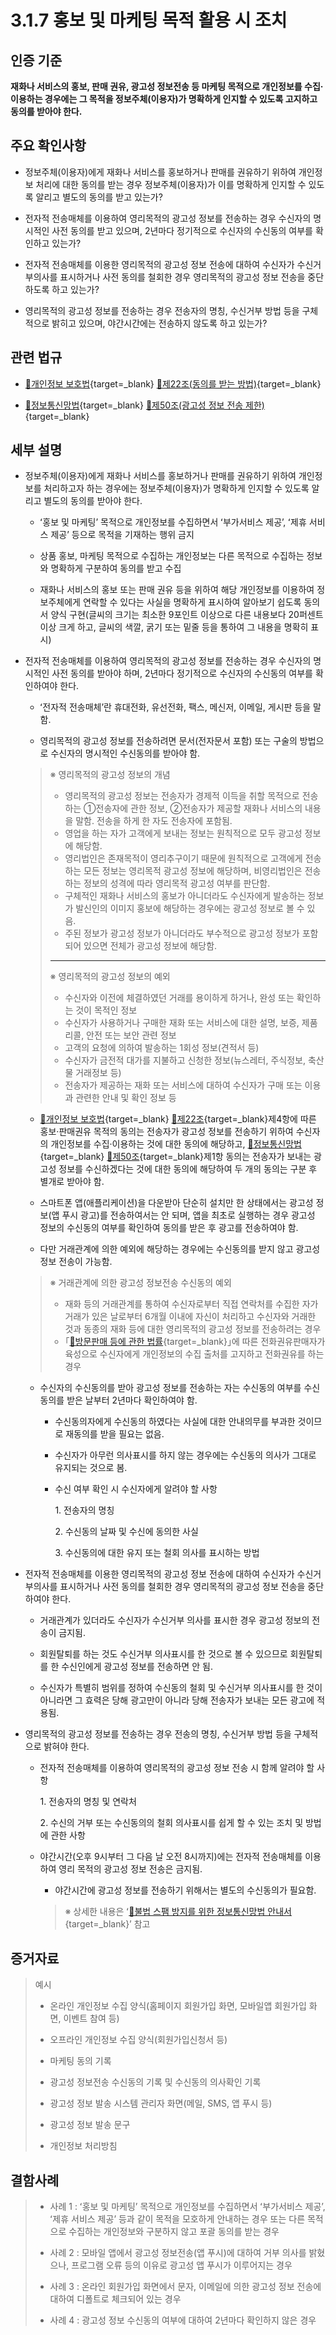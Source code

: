 # 3.1.7 홍보 및 마케팅 목적 활용 시 조치

## 인증 기준

**재화나 서비스의 홍보, 판매 권유, 광고성 정보전송 등 마케팅 목적으로 개인정보를 수집·이용하는 경우에는 그 목적을 정보주체(이용자)가 명확하게 인지할 수 있도록 고지하고 동의를 받아야 한다.**

## 주요 확인사항

- 정보주체(이용자)에게 재화나 서비스를 홍보하거나 판매를 권유하기 위하여 개인정보 처리에 대한 동의를 받는 경우 정보주체(이용자)가 이를 명확하게 인지할 수 있도록 알리고 별도의 동의를 받고 있는가?

- 전자적 전송매체를 이용하여 영리목적의 광고성 정보를 전송하는 경우 수신자의 명시적인 사전 동의를 받고 있으며, 2년마다 정기적으로 수신자의 수신동의 여부를 확인하고 있는가?

- 전자적 전송매체를 이용한 영리목적의 광고성 정보 전송에 대하여 수신자가 수신거부의사를 표시하거나 사전 동의를 철회한 경우 영리목적의 광고성 정보 전송을 중단하도록 하고 있는가?

- 영리목적의 광고성 정보를 전송하는 경우 전송자의 명칭, 수신거부 방법 등을 구체적으로 밝히고 있으며, 야간시간에는 전송하지 않도록 하고 있는가?

## 관련 법규

- [🔗개인정보 보호법](https://www.law.go.kr/법령/개인정보보호법/(20200805,16930,20200204)/제22조 "새 창에서 열기"){target=_blank} [🔗제22조(동의를 받는 방법)](https://www.law.go.kr/법령/개인정보보호법/제22조 "새 창에서 열기"){target=_blank}

- [🔗정보통신망법](https://www.law.go.kr/법령/정보통신망이용촉진및정보보호등에관한법률/(20211209,18201,20210608)/제50조 "새 창에서 열기"){target=_blank} [🔗제50조(광고성 정보 전송 제한)](https://www.law.go.kr/법령/정보통신망이용촉진및정보보호등에관한법률/제50조 "새 창에서 열기"){target=_blank}

## 세부 설명

- 정보주체(이용자)에게 재화나 서비스를 홍보하거나 판매를 권유하기 위하여 개인정보를 처리하고자 하는 경우에는 정보주체(이용자)가 명확하게 인지할 수 있도록 알리고 별도의 동의를 받아야 한다.

    - ʻ홍보 및 마케팅ʼ 목적으로 개인정보를 수집하면서 ʻ부가서비스 제공ʼ, ʻ제휴 서비스 제공ʼ 등으로 목적을 기재하는 행위 금지

    - 상품 홍보, 마케팅 목적으로 수집하는 개인정보는 다른 목적으로 수집하는 정보와 명확하게 구분하여 동의를 받고 수집

    - 재화나 서비스의 홍보 또는 판매 권유 등을 위하여 해당 개인정보를 이용하여 정보주체에게 연락할 수 있다는 사실을 명확하게 표시하여 알아보기 쉽도록 동의서 양식 구현(글씨의 크기는 최소한 9포인트 이상으로 다른 내용보다 20퍼센트 이상 크게 하고, 글씨의 색깔, 굵기 또는 밑줄 등을 통하여 그 내용을 명확히 표시)

- 전자적 전송매체를 이용하여 영리목적의 광고성 정보를 전송하는 경우 수신자의 명시적인 사전 동의를 받아야 하며, 2년마다 정기적으로 수신자의 수신동의 여부를 확인하여야 한다.

    - ʻ전자적 전송매체ʼ란 휴대전화, 유선전화, 팩스, 메신저, 이메일, 게시판 등을 말함.

    - 영리목적의 광고성 정보를 전송하려면 문서(전자문서 포함) 또는 구술의 방법으로 수신자의 명시적인 수신동의를 받아야 함.
    >
    > ※ 영리목적의 광고성 정보의 개념
    >
    > - 영리목적의 광고성 정보는 전송자가 경제적 이득을 취할 목적으로 전송하는 ①전송자에 관한 정보, ②전송자가 제공할 재화나 서비스의 내용을 말함. 전송을 하게 한 자도 전송자에 포함됨.
    > - 영업을 하는 자가 고객에게 보내는 정보는 원칙적으로 모두 광고성 정보에 해당함.
    > - 영리법인은 존재목적이 영리추구이기 때문에 원칙적으로 고객에게 전송하는 모든 정보는 영리목적 광고성 정보에 해당하며, 비영리법인은 전송하는 정보의 성격에 따라 영리목적 광고성 여부를 판단함.
    > - 구체적인 재화나 서비스의 홍보가 아니더라도 수신자에게 발송하는 정보가 발신인의 이미지 홍보에 해당하는 경우에는 광고성 정보로 볼 수 있음.
    > - 주된 정보가 광고성 정보가 아니더라도 부수적으로 광고성 정보가 포함되어 있으면 전체가 광고성 정보에 해당함.
    >
    > ---
    >
    > ※ 영리목적의 광고성 정보의 예외
    >
    > - 수신자와 이전에 체결하였던 거래를 용이하게 하거나, 완성 또는 확인하는 것이 목적인 정보
    > - 수신자가 사용하거나 구매한 재화 또는 서비스에 대한 설명, 보증, 제품 리콜, 안전 또는 보안 관련 정보
    > - 고객의 요청에 의하여 발송하는 1회성 정보(견적서 등)
    > - 수신자가 금전적 대가를 지불하고 신청한 정보(뉴스레터, 주식정보, 축산물 거래정보 등)
    > - 전송자가 제공하는 재화 또는 서비스에 대하여 수신자가 구매 또는 이용과 관련한 안내 및 확인 정보 등

    - [🔗개인정보 보호법](https://www.law.go.kr/법령/개인정보보호법/(20200805,16930,20200204)/제22조 "새 창에서 열기"){target=_blank} [🔗제22조](https://www.law.go.kr/법령/개인정보보호법/제22조 "새 창에서 열기"){target=_blank}제4항에 따른 홍보·판매권유 목적의 동의는 전송자가 광고성 정보를 전송하기 위하여 수신자의 개인정보를 수집·이용하는 것에 대한 동의에 해당하고, [🔗정보통신망법](https://www.law.go.kr/법령/정보통신망이용촉진및정보보호등에관한법률/(20211209,18201,20210608)/제50조 "새 창에서 열기"){target=_blank} [🔗제50조](https://www.law.go.kr/법령/정보통신망이용촉진및정보보호등에관한법률/제50조 "새 창에서 열기"){target=_blank}제1항 동의는 전송자가 보내는 광고성 정보를 수신하겠다는 것에 대한 동의에 해당하여 두 개의 동의는 구분 후 별개로 받아야 함.

    - 스마트폰 앱(애플리케이션)을 다운받아 단순히 설치만 한 상태에서는 광고성 정보(앱 푸시 광고)를 전송하여서는 안 되며, 앱을 최초로 실행하는 경우 광고성 정보의 수신동의 여부를 확인하여 동의를 받은 후 광고를 전송하여야 함.

    - 다만 거래관계에 의한 예외에 해당하는 경우에는 수신동의를 받지 않고 광고성 정보 전송이 가능함.
    >
    > ※ 거래관계에 의한 광고성 정보전송 수신동의 예외
    >
    > - 재화 등의 거래관계를 통하여 수신자로부터 직접 연락처를 수집한 자가 거래가 있은 날로부터 6개월 이내에 자신이 처리하고 수신자와 거래한 것과 동종의 재화 등에 대한 영리목적의 광고성 정보를 전송하려는 경우
    > - ｢[🔗방문판매 등에 관한 법률](https://www.law.go.kr/법령/방문판매등에관한법률 "새 창에서 열기"){target=_blank}｣에 따른 전화권유판매자가 육성으로 수신자에게 개인정보의 수집 출처를 고지하고 전화권유를 하는 경우

    - 수신자의 수신동의를 받아 광고성 정보를 전송하는 자는 수신동의 여부를 수신동의를 받은 날부터 2년마다 확인하여야 함.

        - 수신동의자에게 수신동의 하였다는 사실에 대한 안내의무를 부과한 것이므로 재동의를 받을 필요는 없음.

        - 수신자가 아무런 의사표시를 하지 않는 경우에는 수신동의 의사가 그대로 유지되는 것으로 봄.

        - 수신 여부 확인 시 수신자에게 알려야 할 사항

            1\. 전송자의 명칭

            2\. 수신동의 날짜 및 수신에 동의한 사실

            3\. 수신동의에 대한 유지 또는 철회 의사를 표시하는 방법

- 전자적 전송매체를 이용한 영리목적의 광고성 정보 전송에 대하여 수신자가 수신거부의사를 표시하거나 사전 동의를 철회한 경우 영리목적의 광고성 정보 전송을 중단하여야 한다.

    - 거래관계가 있더라도 수신자가 수신거부 의사를 표시한 경우 광고성 정보의 전송이 금지됨.

    - 회원탈퇴를 하는 것도 수신거부 의사표시를 한 것으로 볼 수 있으므로 회원탈퇴를 한 수신인에게 광고성 정보를 전송하면 안 됨.

    - 수신자가 특별히 범위를 정하여 수신동의 철회 및 수신거부 의사표시를 한 것이 아니라면 그 효력은 당해 광고만이 아니라 당해 전송자가 보내는 모든 광고에 적용됨.

- 영리목적의 광고성 정보를 전송하는 경우 전송의 명칭, 수신거부 방법 등을 구체적으로 밝혀야 한다.

    - 전자적 전송매체를 이용하여 영리목적의 광고성 정보 전송 시 함께 알려야 할 사항

        1\. 전송자의 명칭 및 연락처

        2\. 수신의 거부 또는 수신동의의 철회 의사표시를 쉽게 할 수 있는 조치 및 방법에 관한 사항

    - 야간시간(오후 9시부터 그 다음 날 오전 8시까지)에는 전자적 전송매체를 이용하여 영리 목적의 광고성 정보 전송은 금지됨.

        - 야간시간에 광고성 정보를 전송하기 위해서는 별도의 수신동의가 필요함.
        >
        > ※ 상세한 내용은 ʻ[🔗불법 스팸 방지를 위한 정보통신망법 안내서](https://spam.kisa.or.kr/spam/na/ntt/selectNttInfo.do?mi=1020&bbsId=1002&nttSn=1171 "새 창에서 열기"){target=_blank}ʼ 참고

## 증거자료

> 예시
>
> - 온라인 개인정보 수집 양식(홈페이지 회원가입 화면, 모바일앱 회원가입 화면, 이벤트 참여 등)
>
> - 오프라인 개인정보 수집 양식(회원가입신청서 등)
>
> - 마케팅 동의 기록
>
> - 광고성 정보전송 수신동의 기록 및 수신동의 의사확인 기록
>
> - 광고성 정보 발송 시스템 관리자 화면(메일, SMS, 앱 푸시 등)
>
> - 광고성 정보 발송 문구
>
> - 개인정보 처리방침

## 결함사례

> - 사례 1 : ʻ홍보 및 마케팅ʼ 목적으로 개인정보를 수집하면서 ʻ부가서비스 제공ʼ, ʻ제휴 서비스 제공ʼ 등과 같이 목적을 모호하게 안내하는 경우 또는 다른 목적으로 수집하는 개인정보와 구분하지 않고 포괄 동의를 받는 경우
>
> - 사례 2 : 모바일 앱에서 광고성 정보전송(앱 푸시)에 대하여 거부 의사를 밝혔으나, 프로그램 오류 등의 이유로 광고성 앱 푸시가 이루어지는 경우
>
> - 사례 3 : 온라인 회원가입 화면에서 문자, 이메일에 의한 광고성 정보 전송에 대하여 디폴트로 체크되어 있는 경우
>
> - 사례 4 : 광고성 정보 수신동의 여부에 대하여 2년마다 확인하지 않은 경우
